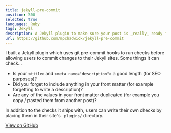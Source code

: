 ```yaml
---
title: jekyll-pre-commit
position: 300
selected: true
languages: Ruby
tags: Jekyll
description: A Jekyll plugin to make sure your post is _really_ ready for publishing
url: https://github.com/mpchadwick/jekyll-pre-commit
---
```


I built a Jekyll plugin which uses git pre-commit hooks to run checks before allowing users to commit changes to their Jekyll sites. Some things it can check...

- Is your `<title>` and `<meta name="description">` a good length (for SEO purposes)?
- Did you forget to include anything in your front matter (for example forgetting to write a description)?
- Are any of the values in your front matter duplicated (for example you copy / pasted them from another post)?

In addition to the checks it ships with, users can write their own checks by placing them in their site's `_plugins/` directory.

<a class="call-to-action" href="https://github.com/mpchadwick/jekyll-pre-commit">View on GitHub</a>
